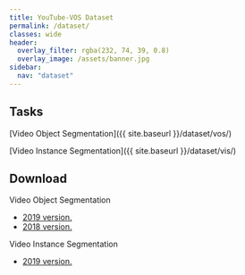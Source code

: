 ```yaml
---
title: YouTube-VOS Dataset
permalink: /dataset/
classes: wide
header:
  overlay_filter: rgba(232, 74, 39, 0.8)
  overlay_image: /assets/banner.jpg
sidebar:
  nav: "dataset"
---
```


## Tasks
[Video Object Segmentation]({{ site.baseurl }}/dataset/vos/)

[Video Instance Segmentation]({{ site.baseurl }}/dataset/vis/)


## Download
Video Object Segmentation
* [2019 version.](https://competitions.codalab.org/competitions/23214#participate-get_data)
* [2018 version.](https://competitions.codalab.org/competitions/19544#participate-get-data)

Video Instance Segmentation
* [2019 version.](https://competitions.codalab.org/competitions/23215#participate-get_data)